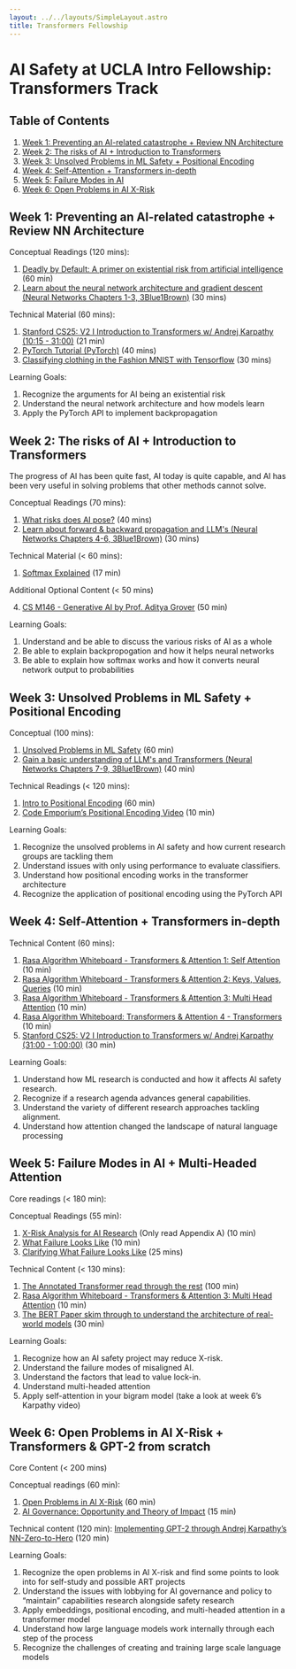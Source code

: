```yaml
---
layout: ../../layouts/SimpleLayout.astro
title: Transformers Fellowship
---
```


# AI Safety at UCLA Intro Fellowship: Transformers Track

## Table of Contents

1. [Week 1: Preventing an AI-related catastrophe + Review NN Architecture](#week-1-preventing-an-ai-related-catastrophe)
2. [Week 2: The risks of AI + Introduction to Transformers](#week-2-the-future-is-going-to-be-wild)
3. [Week 3: Unsolved Problems in ML Safety + Positional Encoding](#week-3-ai-safety-field-background)
4. [Week 4: Self-Attention + Transformers in-depth](#week-4-unsolved-problems-in-ml-safety)
5. [Week 5: Failure Modes in AI](#week-5-failure-modes-in-ai)
6. [Week 6: Open Problems in AI X-Risk](#week-6-open-problems-in-ai-x-risk)

## Week 1: Preventing an AI-related catastrophe + Review NN Architecture

Conceptual Readings (120 mins):

1. [Deadly by Default: A primer on existential risk from artificial intelligence](https://homosabiens.substack.com/p/deadly-by-default) (60 min)
2. [Learn about the neural network architecture and gradient descent (Neural Networks Chapters 1-3, 3Blue1Brown)](https://www.3blue1brown.com/topics/neural-networks) (30 mins)

Technical Material (60 mins):

1. [Stanford CS25: V2 I Introduction to Transformers w/ Andrej Karpathy (10:15 - 31:00)](https://youtu.be/XfpMkf4rD6E?si=v05ZdRJThRCmnGEw&t=615) (21 min)
2. [PyTorch Tutorial (PyTorch)](https://pytorch.org/tutorials/beginner/basics/intro.html) (40 mins)
3. [Classifying clothing in the Fashion MNIST with Tensorflow](https://www.tensorflow.org/tutorials/keras/classification) (30 mins)

Learning Goals:

1. Recognize the arguments for AI being an existential risk
2. Understand the neural network architecture and how models learn
3. Apply the PyTorch API to implement backpropagation

## Week 2: The risks of AI + Introduction to Transformers

The progress of AI has been quite fast, AI today is quite capable, and AI has been very useful in solving problems that other methods cannot solve.


Conceptual Readings (70 mins):

1. [What risks does AI pose?](https://aisafetyfundamentals.com/blog/ai-risks/) (40 mins)
2. [Learn about forward & backward propagation and LLM's (Neural Networks Chapters 4-6, 3Blue1Brown)](https://www.3blue1brown.com/topics/neural-networks) (30 mins)

Technical Material (< 60 mins):

1. [Softmax Explained](https://youtu.be/ytbYRIN0N4g?si=iSZbjOTS8JoWzRwI) (17 min)


Additional Optional Content (< 50 mins)

4. [CS M146 - Generative AI by Prof. Aditya Grover](https://drive.google.com/file/d/17H96-lVGtg1HFsZ2pATY378cOXMsRPCr/view) (50 min)

Learning Goals:

1. Understand and be able to discuss the various risks of AI as a whole 
2. Be able to explain backpropogation and how it helps neural networks 
3. Be able to explain how softmax works and how it converts neural network output to probabilities

## Week 3: Unsolved Problems in ML Safety + Positional Encoding


Conceptual (100 mins):

1. [Unsolved Problems in ML Safety](https://arxiv.org/pdf/2109.13916.pdf) (60 min)
2. [Gain a basic understanding of LLM's and Transformers (Neural Networks Chapters 7-9, 3Blue1Brown)](https://www.3blue1brown.com/topics/neural-networks) (40 min)

Technical Readings (< 120 mins):

1. [Intro to Positional Encoding](https://machinelearningmastery.com/a-gentle-introduction-to-positional-encoding-in-transformer-models-part-1/) (60 min)
2. [Code Emporium’s Positional Encoding Video](https://www.youtube.com/watch?v=ZMxVe-HK174) (10 min)


Learning Goals:

1. Recognize the unsolved problems in AI safety and how current research groups are tackling them
2. Understand issues with only using performance to evaluate classifiers.
3. Understand how positional encoding works in the transformer architecture
4. Recognize the application of positional encoding using the PyTorch API


## Week 4: Self-Attention + Transformers in-depth

Technical Content (60 mins):

<!-- 1. [The Transformer by Mohammed Terry-Jack](https://medium.com/@b.terryjack/deep-learning-the-transformer-9ae5e9c5a190)
2. [Language Modeling with Transformers, read from the Attention until the end](https://docs.google.com/document/d/1XJQT8PJYzvL0CLacctWcT0T5NfL7dwlCiIqRtdTcIqA/edit#heading=h.yiqylu6wmw91) (45 min) -->
1. [Rasa Algorithm Whiteboard - Transformers & Attention 1: Self Attention](https://www.youtube.com/watch?v=yGTUuEx3GkA) (10 min)
2. [Rasa Algorithm Whiteboard - Transformers & Attention 2: Keys, Values, Queries](https://www.youtube.com/watch?v=tIvKXrEDMhk) (10 min)
3. [Rasa Algorithm Whiteboard - Transformers & Attention 3: Multi Head Attention](https://youtu.be/23XUv0T9L5c?si=mq8nn2mMlFdR8JTr) (10 min)
4. [Rasa Algorithm Whiteboard: Transformers & Attention 4 - Transformers](https://youtu.be/EXNBy8G43MM?si=hD0pX1ElMmsQ8N3o) (10 min)
5. [Stanford CS25: V2 I Introduction to Transformers w/ Andrej Karpathy (31:00 - 1:00:00)](https://youtu.be/XfpMkf4rD6E?si=v05ZdRJThRCmnGEw&t=615) (30 min)

Learning Goals:

1. Understand how ML research is conducted and how it affects AI safety research.
2. Recognize if a research agenda advances general capabilities.
3. Understand the variety of different research approaches tackling alignment.
4. Understand how attention changed the landscape of natural language processing

## Week 5: Failure Modes in AI + Multi-Headed Attention

Core readings (< 180 min):

Conceptual Readings (55 min):

1. [X-Risk Analysis for AI Research](https://arxiv.org/pdf/2206.05862) (Only read Appendix A) (10 min)
2. [What Failure Looks Like](https://www.alignmentforum.org/posts/HBxe6wdjxK239zajf/what-failure-looks-like) (10 min)
3. [Clarifying What Failure Looks Like](https://www.lesswrong.com/posts/v6Q7T335KCMxujhZu/clarifying-what-failure-looks-like-part-1) (25 mins)

Technical Content (< 130 mins):

1. [The Annotated Transformer read through the rest](https://nlp.seas.harvard.edu/annotated-transformer/#part-2-model-training) (100 min)
2. [Rasa Algorithm Whiteboard - Transformers & Attention 3: Multi Head Attention](https://www.youtube.com/watch?v=23XUv0T9L5c&feature=youtu.be) (10 min)
3. [The BERT Paper skim through to understand the architecture of real-world models](https://arxiv.org/pdf/1810.04805.pdf) (30 min)

Learning Goals:

1. Recognize how an AI safety project may reduce X-risk.
2. Understand the failure modes of misaligned AI.
3. Understand the factors that lead to value lock-in.
4. Understand multi-headed attention
5. Apply self-attention in your bigram model (take a look at week 6’s Karpathy video)

## Week 6: Open Problems in AI X-Risk + Transformers & GPT-2 from scratch

Core Content (< 200 mins)

Conceptual readings (60 min):

1. [Open Problems in AI X-Risk](https://www.alignmentforum.org/s/FaEBwhhe3otzYKGQt/p/5HtDzRAk7ePWsiL2L) (60 min)
2. [AI Governance: Opportunity and Theory of Impact](https://forum.effectivealtruism.org/posts/42reWndoTEhFqu6T8/ai-governance-opportunity-and-theory-of-impact) (15 min)

Technical content (120 min):
[Implementing GPT-2 through Andrej Karpathy’s NN-Zero-to-Hero](https://www.youtube.com/watch?v=kCc8FmEb1nY) (120 min)

Learning Goals:

1. Recognize the open problems in AI X-risk and find some points to look into for self-study and possible ART projects
2. Understand the issues with lobbying for AI governance and policy to “maintain” capabilities research alongside safety research
3. Apply embeddings, positional encoding, and multi-headed attention in a transformer model
4. Understand how large language models work internally through each step of the process
5. Recognize the challenges of creating and training large scale language models
